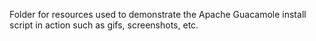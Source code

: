 Folder for resources used to demonstrate the Apache Guacamole install script in action such as gifs, screenshots, etc.
